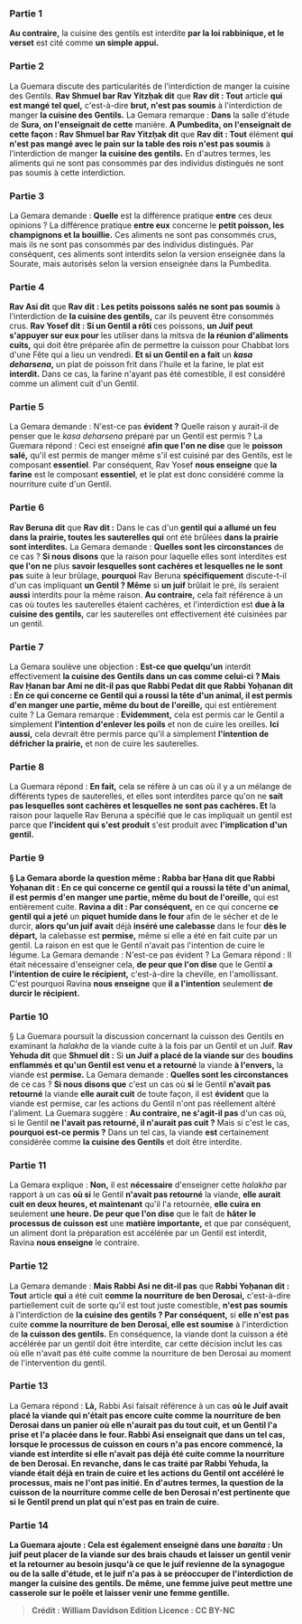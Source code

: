 
### Partie 1
<b>Au contraire,</b> la cuisine des gentils est interdite <b>par la loi rabbinique, et le verset</b> est cité comme <b>un simple appui.</b>

### Partie 2
La Guemara discute des particularités de l'interdiction de manger la cuisine des Gentils. <b>Rav Shmuel bar Rav Yitzḥak dit</b> que <b>Rav dit : Tout</b> article <b>qui est mangé tel quel,</b> c'est-à-dire <b>brut, n'est pas soumis</b> à l'interdiction de manger <b>la cuisine des Gentils.</b> La Gemara remarque : <b>Dans</b> la salle d'étude de <b>Sura, on l'enseignait de cette</b> manière. <b>A Pumbedita, on l'enseignait de cette façon : Rav Shmuel bar Rav Yitzḥak dit</b> que <b>Rav dit : Tout</b> élément <b>qui n'est pas mangé avec le pain sur la table des rois n'est pas soumis</b> à l'interdiction de manger <b>la cuisine des gentils.</b> En d'autres termes, les aliments qui ne sont pas consommés par des individus distingués ne sont pas soumis à cette interdiction.

### Partie 3
La Gemara demande : <b>Quelle</b> est la différence pratique <b>entre</b> ces deux opinions ? La différence pratique <b>entre eux</b> concerne le <b>petit poisson, les champignons et la bouillie.</b> Ces aliments ne sont pas consommés crus, mais ils ne sont pas consommés par des individus distingués. Par conséquent, ces aliments sont interdits selon la version enseignée dans la Sourate, mais autorisés selon la version enseignée dans la Pumbedita.

### Partie 4
<b>Rav Asi dit</b> que <b>Rav dit : Les petits poissons salés ne sont pas soumis</b> à l'interdiction de <b>la cuisine des gentils,</b> car ils peuvent être consommés crus. <b>Rav Yosef dit : Si un Gentil a rôti</b> ces poissons, <b>un Juif peut s'appuyer sur eux pour</b> les utiliser dans la mitsva de <b>la réunion d'aliments cuits,</b> qui doit être préparée afin de permettre la cuisson pour Chabbat lors d'une Fête qui a lieu un vendredi. <b>Et si un Gentil en a fait</b> un <b><i>kasa deharsena</i>,</b> un plat de poisson frit dans l'huile et la farine, le plat est <b>interdit.</b> Dans ce cas, la farine n'ayant pas été comestible, il est considéré comme un aliment cuit d'un Gentil.

### Partie 5
La Gemara demande : N'est-ce pas <b>évident ?</b> Quelle raison y aurait-il de penser que le <i>kasa deharsena</i> préparé par un Gentil est permis ? La Guemara répond : Ceci est enseigné <b>afin que l'on ne dise</b> que le <b>poisson salé,</b> qu'il est permis de manger même s'il est cuisiné par des Gentils, est le composant <b>essentiel</b>. Par conséquent, Rav Yosef <b>nous enseigne</b> que <b>la farine</b> est le composant <b>essentiel</b>, et le plat est donc considéré comme la nourriture cuite d'un Gentil.

### Partie 6
<b>Rav Beruna dit</b> que <b>Rav dit :</b> Dans le cas d'un <b>gentil qui a allumé un feu dans la prairie, toutes les sauterelles qui</b> ont été brûlées <b>dans la prairie sont interdites.</b> La Gemara demande : <b>Quelles sont les circonstances</b> de ce cas ? <b>Si nous disons</b> que la raison pour laquelle elles sont interdites est <b>que l'on ne</b> plus <b>savoir lesquelles sont cachères et lesquelles ne le sont pas</b> suite à leur brûlage, <b>pourquoi</b> Rav Beruna <b>spécifiquement</b> discute-t-il d'un cas impliquant <b>un Gentil ? Même</b> si <b>un juif</b> brûlait le pré, ils seraient <b>aussi</b> interdits pour la même raison. <b>Au contraire,</b> cela fait référence à un cas où toutes les sauterelles étaient cachères, et l'interdiction est <b>due à la cuisine des gentils,</b> car les sauterelles ont effectivement été cuisinées par un gentil.

### Partie 7
La Gemara soulève une objection : <b>Est-ce que quelqu'un</b> interdit effectivement <b>la cuisine des Gentils dans <b>un cas comme celui-ci ? Mais Rav Ḥanan bar Ami ne dit-il pas</b> que <b>Rabbi Pedat dit</b> que <b>Rabbi Yoḥanan dit :</b> En ce qui concerne <b>ce Gentil qui a roussi la tête</b> d'un animal, <b>il est permis d'en manger</b> une partie, même du bout de l'oreille,</b> qui est entièrement cuite ? La Gemara remarque : <b>Evidemment,</b> cela est permis car le Gentil a simplement <b>l'intention d'enlever les poils</b> et non de cuire les oreilles. <b>Ici aussi,</b> cela devrait être permis parce qu'il a simplement <b>l'intention de défricher la prairie,</b> et non de cuire les sauterelles.

### Partie 8
La Guemara répond : <b>En fait,</b> cela se réfère à un cas où il y a un mélange de différents types de sauterelles, et elles sont interdites parce qu'on ne <b>sait pas lesquelles sont cachères et lesquelles ne sont pas cachères. Et</b> la raison pour laquelle Rav Beruna a spécifié que le cas impliquait un gentil est parce que <b>l'incident qui s'est produit</b> s'est produit avec <b>l'implication d'un <b>gentil.</b>

### Partie 9
§ La Gemara aborde <b>la</b> question <b>même : Rabba bar Ḥana dit</b> que <b>Rabbi Yoḥanan dit :</b> En ce qui concerne <b>ce gentil qui a roussi la tête</b> d'un animal, il est <b>permis d'en manger</b> une partie, même du bout de l'oreille,</b> qui est entièrement cuite. <b>Ravina a dit : Par conséquent,</b> en ce qui concerne <b>ce gentil qui a jeté</b> un <b>piquet humide dans le four</b> afin de le sécher et de le durcir, <b>alors qu'un juif avait</b> déjà <b>inséré une calebasse</b> dans le four <b>dès le départ,</b> la calebasse est <b>permise,</b> même si elle a été en fait cuite par un gentil. La raison en est que le Gentil n'avait pas l'intention de cuire le légume. La Gemara demande : N'est-ce pas évident ? La Gemara répond : Il était nécessaire d'enseigner cela, <b>de peur que l'on dise</b> que le Gentil <b>a l'intention de cuire le récipient,</b> c'est-à-dire la cheville, en l'amollissant. C'est pourquoi Ravina <b>nous enseigne</b> que <b>il a l'intention</b> seulement <b>de durcir le récipient.</b>

### Partie 10
§ La Guemara poursuit la discussion concernant la cuisson des Gentils en examinant la <i>halakha</i> de la viande cuite à la fois par un Gentil et un Juif. <b>Rav Yehuda dit</b> que <b>Shmuel dit :</b> Si <b>un Juif a placé de la viande sur</b> des <b>boudins enflammés et qu'un Gentil est venu et a retourné</b> la viande <b>à l'envers,</b> la viande est <b>permise.</b> La Gemara demande : <b>Quelles sont les circonstances</b> de ce cas ? <b>Si nous disons que</b> c'est un cas où <b>si</b> le Gentil <b>n'avait pas retourné</b> la viande <b>elle aurait cuit</b> de toute façon, il est <b>évident</b> que la viande est permise, car les actions du Gentil n'ont pas réellement altéré l'aliment. La Guemara suggère : <b>Au contraire, ne s'agit-il pas</b> d'un cas où, si</b> le Gentil <b>ne l'avait pas retourné, il n'aurait pas cuit ?</b> Mais si c'est le cas, <b>pourquoi est-ce permis ?</b> Dans un tel cas, la viande <b>est</b> certainement considérée comme <b>la cuisine des Gentils</b> et doit être interdite.

### Partie 11
La Gemara explique : <b>Non,</b> il est <b>nécessaire</b> d'enseigner cette <i>halakha</i> par rapport à un cas <b>où si</b> le Gentil <b>n'avait pas retourné</b> la viande, <b>elle aurait cuit en deux heures, et maintenant</b> qu'il l'a retournée, <b>elle cuira en</b> seulement <b>une heure. De peur que l'on dise</b> que le fait de <b>hâter le processus de cuisson</b> <b>est</b> une <b>matière importante,</b> et que par conséquent, un aliment dont la préparation est accélérée par un Gentil est interdit, Ravina <b>nous enseigne</b> le contraire.

### Partie 12
La Gemara demande : <b>Mais Rabbi Asi ne dit-il pas</b> que <b>Rabbi Yoḥanan dit : Tout</b> article <b>qui</b> a été cuit <b>comme la nourriture de ben Derosai,</b> c'est-à-dire partiellement cuit de sorte qu'il est tout juste comestible, <b>n'est pas soumis</b> à l'interdiction de <b>la cuisine des gentils ? Par conséquent,</b> si <b>elle n'est pas</b> cuite <b>comme la nourriture de ben Derosai, elle est soumise</b> à l'interdiction de <b>la cuisson des gentils.</b> En conséquence, la viande dont la cuisson a été accélérée par un gentil doit être interdite, car cette décision inclut les cas où elle n'avait pas été cuite comme la nourriture de ben Derosai au moment de l'intervention du gentil.

### Partie 13
La Gemara répond : <b>Là,</b> Rabbi Asi faisait référence à un cas <b>où le Juif <b>avait placé</b> la viande qui n'était pas encore cuite comme la nourriture de ben Derosai <b>dans un panier</b> où elle n'aurait pas du tout cuit, <b>et un Gentil l'a prise et l'a placée dans le four. </b> Rabbi Asi enseignait que dans un tel cas, lorsque le processus de cuisson en cours n'a pas encore commencé, la viande est interdite si elle n'avait pas déjà été cuite comme la nourriture de ben Derosai. En revanche, dans le cas traité par Rabbi Yehuda, la viande était déjà en train de cuire et les actions du Gentil ont accéléré le processus, mais ne l'ont pas initié. En d'autres termes, la question de la cuisson de la nourriture comme celle de ben Derosai n'est pertinente que si le Gentil prend un plat qui n'est pas en train de cuire.

### Partie 14
La Guemara ajoute : <b>Cela est également enseigné</b> dans une <i>baraita</i> : <b>Un juif peut placer de la viande sur</b> des <b>brais chauds et</b> laisser <b>un gentil venir et la retourner</b> au besoin <b>jusqu'à ce que le juif revienne</b> <b>de la synagogue ou de la salle d'étude, et</b> le juif n'a pas à <b>se préoccuper</b> de l'interdiction de manger la cuisine des gentils. De même, une <b>femme juive peut mettre une casserole sur le poêle et</b> laisser venir <b>une femme gentille</b>.

>Crédit : William Davidson Edition
>Licence : CC BY-NC